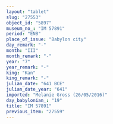 ```yaml
---
layout: "tablet"
slug: "27553"
object_id: "5897"
museum_no_: "IM 57891"
period: "ENB"
place_of_issue: "Babylon city"
day_remark: "-"
month: "III"
month_remark: "-"
year: "7"
year_remark: "-"
king: "Kan"
king_remark: "-"
julian_date: "641 BCE"
julian_date_year: "641"
imported: "Melanie Gross (26/05/2016)"
day_babylonian_: "19"
title: "IM 57891"
previous_item: "27559"
---
```

